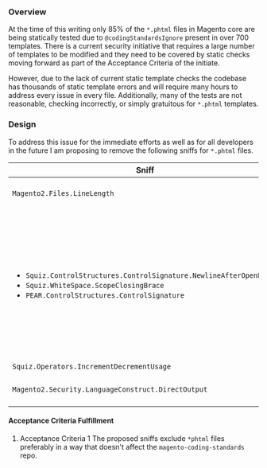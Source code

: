 ### Overview

At the time of this writing only 85% of the `*.phtml` files in Magento core are being statically 
tested due to `@codingStandardsIgnore` present in over 700 templates. There is a current security initiative 
that requires a large number of templates to be modified and they need to be covered by static checks moving 
forward as part of the Acceptance Criteria of the initiate. 

However, due to the lack of current static template checks the codebase has thousands of static template errors and will require many 
hours to address every issue in every file. Additionally, many of the tests are not reasonable, checking incorrectly, or simply gratuitous for `*.phtml` templates. 


### Design

To address this issue for the immediate efforts as well as for all developers in the future I am proposing to remove the following sniffs
for `*.phtml` files.

|Sniff|Rationale|
|-----|---------|
| `Magento2.Files.LineLength` |HTML is frequently much cleaner when kept on single lines even if they are longer. This sniff also incorrectly counts lines containing PHP.|
| <ul><li>`Squiz.ControlStructures.ControlSignature.NewlineAfterOpenBrace`</li><li> `Squiz.WhiteSpace.ScopeClosingBrace`</li><li>`PEAR.ControlStructures.ControlSignature`</li></ul>|Inline PHP can be cleaner and easier to read in many cases within a PHTML document. <br/><br/>  Additionally, the `PEAR.ControlStructures.ControlSignature.Found` sniff disallows any inline control structures but allows the alternative control syntax (if (foo): blah endif; ) as well as ternaries (foo ? bar : baz) which are the same thing. <br/> <br/> These sniffs also incorrectly detect the control signatures leading to a mixed set of cases where it is actually flagged. It seems to only flag some of these when the endif or } is on the same line as the if|
| `Squiz.Operators.IncrementDecrementUsage`|Very common in templating|
| `Magento2.Security.LanguageConstruct.DirectOutput`|This makes sense for PHP files but not for templates where the whole purpose is to output content.|

#### Acceptance Criteria Fulfillment

1. Acceptance Criteria 1
 The proposed sniffs exclude `*phtml` files preferably in a way that doesn't affect the `magento-coding-standards` repo.

